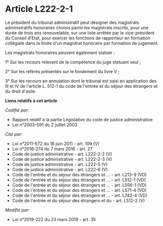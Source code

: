# Article L222-2-1

Le président du tribunal administratif peut désigner des magistrats administratifs honoraires choisis parmi les magistrats
inscrits, pour une durée de trois ans renouvelable, sur une liste arrêtée par le vice-président du Conseil d'Etat, pour
exercer les fonctions de rapporteur en formation collégiale dans la limite d'un magistrat honoraire par formation de
jugement. 

Les magistrats honoraires peuvent également statuer : 

1° Sur les recours relevant de la compétence du juge statuant seul ; 

2° Sur les référés présentés sur le fondement du livre V ; 

3° Sur les recours en annulation dont le tribunal est saisi en application des III et IV de l'article L. 512-1 du code de
l'entrée et du séjour des étrangers et du droit d'asile.

**Liens relatifs à cet article**

_Codifié par_:

  - Rapport relatif à la partie Législative du code de justice administrative
  - Loi n°2003-591 du 2 juillet 2003

_Cité par_:

  - Loi n°2011-672 du 16 juin 2011 - art. 109 (V)
  - Loi n°2016-274 du 7 mars 2016 - art. 27
  - Code de justice administrative - art. L222-2-2 (V)
  - Code de justice administrative - art. L222-2-3 (V)
  - Code de justice administrative - art. L222-5 (V)
  - Code de justice administrative - art. L222-6 (V)
  - Code de l'entrée et du séjour des étrangers et ... - art. L213-9 (VD)
  - Code de l'entrée et du séjour des étrangers et ... - art. L512-1 (VD)
  - Code de l'entrée et du séjour des étrangers et ... - art. L556-1 (VD)
  - Code de l'entrée et du séjour des étrangers et ... - art. L571-4 (VD)
  - Code de l'entrée et du séjour des étrangers et ... - art. L742-4 (VD)
  - Code de l'entrée et du séjour des étrangers et du  - art. L512-2 (V)

_Modifié par_:

  - Loi n°2019-222 du 23 mars 2019 - art. 35
